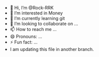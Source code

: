 - 👋 Hi, I’m @Rock-RRK
- 👀 I’m interested in Money
- 🌱 I’m currently learning git
- 💞️ I’m looking to collaborate on ...
- 📫 How to reach me ...
- 😄 Pronouns: ...
- ⚡ Fun fact: ...
- I am updating this file in another branch.

<!---
Rock-RRK/Rock-RRK is a ✨ special ✨ repository because its `README.md` (this file) appears on your GitHub profile.
You can click the Preview link to take a look at your changes.
--->
